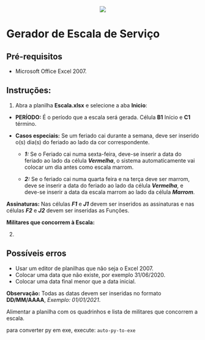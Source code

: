 <p align="center"><img src="https://github.com/coelhocta/Escala/blob/master/img/soldado.ico"></p>

# Gerador de Escala de Serviço

## Pré-requisitos

* Microsoft Office Excel 2007.

## Instruções:

1. Abra a planilha **Escala.xlsx** e selecione a aba **Inicio**:

* **PERÍODO:** É o período que a escala será gerada. Célula **B1** Início e **C1** término.

* **Casos especiais:** Se um feriado cai durante a semana, deve ser inserido o(s) dia(s) do feriado ao lado da cor correspondente.

  - ***1:*** Se o Feriado cai numa sexta-feira, deve-se inserir a data do feriado ao lado da célula ***Vermelha***, o sistema automaticamente vai colocar um dia antes como escala marrom.

  - ***2:*** Se o feriado cai numa quarta feira e na terça deve ser marrom, deve se inserir a data do feriado ao lado da célula ***Vermelha***, e deve-se inserir a data da escala marrom ao lado da célula ***Marrom***.

**Assinaturas:** Nas células ***F1*** e ***J1*** devem ser inseridos as assinaturas e nas células ***F2*** e ***J2*** devem ser inseridas as Funções.

**Militares que concorrem à Escala:**

2. 

## Possíveis erros

* Usar um editor de planilhas que não seja o Excel 2007.
* Colocar uma data que não existe, por exemplo 31/06/2020.
* Colocar uma data final menor que a data inicial.

**Observação:** Todas as datas devem ser inseridas no formato **DD/MM/AAAA**, *Exemplo: 01/01/2021*.

Alimentar a planilha com os quadrinhos e lista de militares que concorrem a escala.

para converter py em exe, execute: `auto-py-to-exe`


